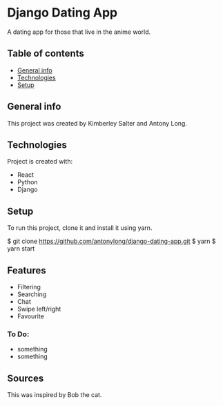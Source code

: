 # Django Dating App

A dating app for those that live in the anime world.

## Table of contents

- [General info](#general-info)
- [Technologies](#technologies)
- [Setup](#setup)

## General info

This project was created by Kimberley Salter and Antony Long.

## Technologies

Project is created with:

- React
- Python
- Django

## Setup

To run this project, clone it and install it using yarn.

$ git clone https://github.com/antonylong/django-dating-app.git
$ yarn
$ yarn start

## Features

- Filtering
- Searching
- Chat
- Swipe left/right
- Favourite

### To Do:

- something
- something

## Sources

This was inspired by Bob the cat.
